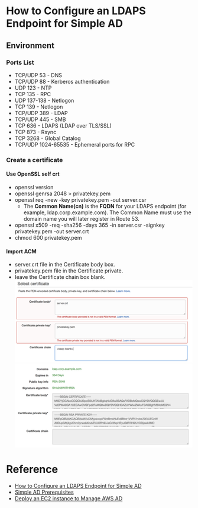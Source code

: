 # How to Configure an LDAPS Endpoint for Simple AD

## Environment
### Ports List
* TCP/UDP 53 - DNS
* TCP/UDP 88 - Kerberos authentication
* UDP 123 - NTP
* TCP 135 - RPC
* UDP 137-138 - Netlogon
* TCP 139 - Netlogon
* TCP/UDP 389 - LDAP
* TCP/UDP 445 - SMB
* TCP 636 - LDAPS (LDAP over TLS/SSL)
* TCP 873 - Rsync
* TCP 3268 - Global Catalog
* TCP/UDP 1024-65535 - Ephemeral ports for RPC

### Create a certificate
#### Use OpenSSL self crt
* openssl version
* openssl genrsa 2048 > privatekey.pem
* openssl req -new -key privatekey.pem -out server.csr
	*  The **Common Name(cn)** is the **FQDN** for your LDAPS endpoint (for example, ldap.corp.example.com). The Common Name must use the domain name you will later register in Route 53. 
* openssl x509 -req -sha256 -days 365 -in server.csr -signkey privatekey.pem -out server.crt
* chmod 600 privatekey.pem

#### Import ACM
* server.crt file in the Certificate body box.
* privatekey.pem file in the Certificate private.
* leave the Certificate chain box blank.
  ![](images/acm-0.png)
  ![](images/acm-1.png)

# Reference
* [How to Configure an LDAPS Endpoint for Simple AD](https://aws.amazon.com/blogs/security/how-to-configure-an-ldaps-endpoint-for-simple-ad/)
* [Simple AD Prerequisites](https://docs.aws.amazon.com/directoryservice/latest/admin-guide/prereq_simple.html)
* [Deploy an EC2 instance to Manage AWS AD](https://docs.aws.amazon.com/directoryservice/latest/admin-guide/microsoftadbasestep3.html)